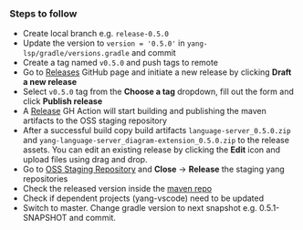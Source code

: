 ### Steps to follow

- Create local branch e.g. `release-0.5.0`
- Update the version to `version = '0.5.0'` in `yang-lsp/gradle/versions.gradle` and commit
- Create a tag named `v0.5.0` and push tags to remote
- Go to [Releases](https://github.com/TypeFox/yang-lsp/releases) GitHub page and initiate a new release by clicking __Draft a new release__
- Select `v0.5.0` tag from the __Choose a tag__ dropdown, fill out the form and click __Publish release__
- A [Release](https://github.com/TypeFox/yang-lsp/actions/workflows/release.yml) GH Action will start building and publishing the maven artifacts to the OSS staging repository
- After a successful build copy build artifacts `language-server_0.5.0.zip` and `yang-language-server_diagram-extension_0.5.0.zip` to the release assets. You can edit an existing release by clicking the __Edit__ icon and upload files using drag and drop.
- Go to [OSS Staging Repository](https://oss.sonatype.org/#stagingRepositories) and __Close__ -> __Release__ the staging yang repositories
- Check the released version inside the [maven repo](https://repo1.maven.org/maven2/io/typefox/yang/)
- Check if dependent projects (yang-vscode) need to be updated
- Switch to master. Change gradle version to next snapshot e.g. 0.5.1-SNAPSHOT and commit.
